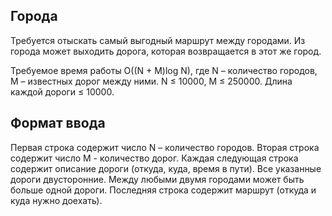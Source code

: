 ## Города
Требуется отыскать самый выгодный маршрут между городами. Из города может выходить дорога, которая возвращается в этот же город.

Требуемое время работы O((N + M)log N), где N – количество городов, M – известных дорог между ними.
N ≤ 10000, M ≤ 250000.
Длина каждой дороги ≤ 10000.

## Формат ввода
Первая строка содержит число N – количество городов.
Вторая строка содержит число M - количество дорог.
Каждая следующая строка содержит описание дороги (откуда, куда, время в пути).
Все указанные дороги двусторонние. Между любыми двумя городами может быть больше одной дороги.
Последняя строка содержит маршрут (откуда и куда нужно доехать).
